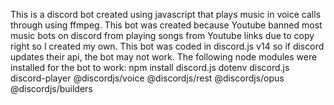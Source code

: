 This is a discord bot created using javascript that plays music in voice calls through using ffmpeg.
This bot was created because Youtube banned most music bots on discord from playing songs from Youtube links due to copy right so I created my own.
This bot was coded in discord.js v14 so if discord updates their api, the bot may not work.
The following node modules were installed for the bot to work:
npm install discord.js dotenv discord.js discord-player @discordjs/voice @discordjs/rest @discordjs/opus @discordjs/builders
